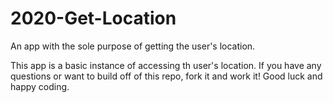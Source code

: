 # 2020-Get-Location
An app with the sole purpose of getting the user's location.


This app is a basic instance of accessing th user's location. If you have any questions or want to build off of this repo, fork it and work it!
Good luck and happy coding.
